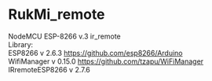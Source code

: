 # RukMi_remote
NodeMCU ESP-8266 v.3 ir_remote      
Library:   
ESP8266 v 2.6.3    https://github.com/esp8266/Arduino  
WifiManager v 0.15.0       https://github.com/tzapu/WiFiManager         
IRremoteESP8266 v 2.7.6         

